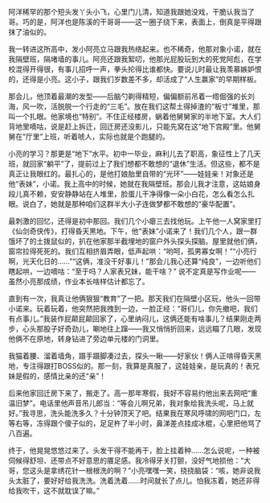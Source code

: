 阿洋稀罕的那个短头发丫头小飞，心里门儿清，知道我跟她没戏，干脆认我当了哥。巧的是，阿洋也是陈溪的干哥哥——这一圈子绕下来，表面上，倒真是平得跟抹了油似的。

我一转进这所高中，发小阿亮立马跟我热络起来。也不稀奇，他那对象小诺，就在我隔壁班，隔堵墙的事儿。阿亮还跟我絮叨，他那光屁股玩到大的死党阿彪，在学校混得开得很，有事儿招呼一声，拳头抡得比谁都快。要说儿时最让我羡慕嫉妒恨的，还得是小亮。这小子，跟我们岁数差不多，却活成了“人生赢家”的早期样板。

那会儿，他顶着最潮的发型——后脑勺剃得精短，偏偏额前吊着一绺倔强的长刘海，风一吹，活脱脱一个行走的“三毛”。放在我们这帮土得掉渣的“板寸”堆里，那叫一个扎眼。他家境也“特别”。不住正经楼房，蜗着他舅舅家的半地下室。大人们背地里嘀咕，说是赶上拆迁，回迁房还没影儿，只能先窝在这“地下宫殿”里。他舅舅在“厅里”上班，听着唬人，实际也就是个跑腿的。

小亮的学习？那更是“地下”水平。初中一毕业，麻利儿去了职高，象征性上了几天班，就回家“躺平”了，提前过上了我们想都不敢想的“退休”生活。但这些，都不是真正让我眼红的。最扎心的，是他打娘胎里自带的“光环”——娃娃亲！对象还是他“表妹”，小诺。我上高中的时候，她就在我隔壁班。那会儿我才注意，这姑娘身段儿真不赖，安安静静站在人堆里，脸蛋儿干净得像一朵小白花，怎么看怎么扎眼。说白了，她就是那种咱们这群半大小子连做梦都不敢想的“豪华配置”。

最刺激的回忆，还得是初中那回。我们几个小瘪三去找他玩。上午他一人窝家里打《仙剑奇侠传》，打得昏天黑地。下午，他“表妹”小诺来了！我们几个人，跟一群饿坏了的土拨鼠似的，扒在他家那半截埋地的窗户外头探头探脑。屋里就他们俩，窗帘拉得死死的。我们互相挤眉弄眼，低声起哄：“哟呵，孤男寡女啊！”“小亮行啊，光天化日的……”“这俩，准没干好事儿！”那会儿我心还算“纯良”，一边听他们瞎起哄，一边嘀咕：“至于吗？人家表兄妹，能干啥？” 说不定真是写作业呢——虽然小亮那成绩，作业本长啥样估计都忘了。

直到有一次，我真让他俩狠狠“教育”了一把。那天我们在隔壁小区玩，他头一回带小诺来。玩着玩着，他突然把我拽到一边，一脸正经：“哥们儿，你先撤吧，我们有点事儿。”我装作屁颠屁颠回家了，心里纳闷儿，这俩还能有啥事儿？结果刚走两步，心头那股子好奇劲儿，唰地往上蹿——我又悄悄折回来，远远瞄了几眼，发现他俩不在原地，转身钻进了旁边单元楼的门洞里。

我猫着腰、溜着墙角，蹑手蹑脚凑过去，探头一瞅——好家伙！俩人正啃得昏天黑地，专注得跟打BOSS似的。那一刻，我算是真服了，这娃娃亲，是玩真的！表兄妹是假的，感情比亲的还“亲”！

后来他家回迁房下来了，搬走了。高一那年寒假，我好不容易约他出来去网吧“重温旧梦”。电话里他声音吊儿郎当：“等会儿啊兄弟，我对象给我洗头呢，马上就好。”我寻思，洗头能洗多久？十分钟顶天了吧。结果我在寒风呼啸的网吧门口，左等右等，冻得跟个傻子似的，足足杵了半小时，鼻涕差点挂成冰棍，心里把他骂了八百遍。

终于，他晃晃悠悠过来了。头发干得不能再干，脸上挂着种……怎么说呢，一种被伺候得舒坦、还带点不好意思的餍足感。我冷得牙关打颤，没好气地损他：“大哥，您这头是拿绣花针一根根洗的啊？”小亮嘿嘿一笑，挠挠脑袋：“咳，她非说我头太脏了，要好好给我洗洗。洗着洗着……时间就长了点儿。怕我冻着，她还非得给我吹干，这不就耽误了嘛。”